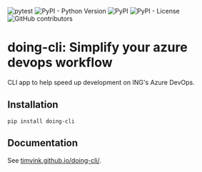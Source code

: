 <!-- ![pytest](https://github.com/timvink/doing-cli/workflows/Release/badge.svg) -->
![pytest](https://github.com/timvink/doing-cli/workflows/Development/badge.svg)
![PyPI - Python Version](https://img.shields.io/pypi/pyversions/doing-cli)
![PyPI](https://img.shields.io/pypi/v/doing-cli)
![PyPI - License](https://img.shields.io/pypi/l/doing-cli)
![GitHub contributors](https://img.shields.io/github/contributors/timvink/doing-cli)

# doing-cli: Simplify your azure devops workflow

CLI app to help speed up development on ING's Azure DevOps.

## Installation

```shell
pip install doing-cli
```

## Documentation

See [timvink.github.io/doing-cli/](https://timvink.github.io/doing-cli/).
